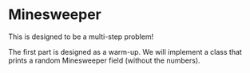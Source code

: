 # Minesweeper

This is designed to be a multi-step problem!

The first part is designed as a warm-up. We will implement a class that prints
a random Minesweeper field (without the numbers).
